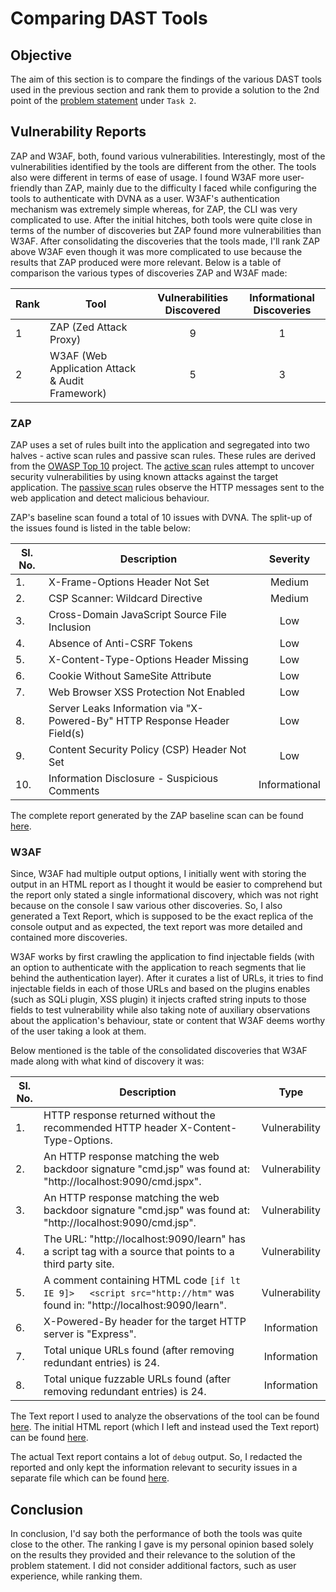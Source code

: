 # Comparing DAST Tools

## Objective

The aim of this section is to compare the findings of the various DAST tools used in the previous section and rank them to provide a solution to the 2nd point of the [problem statement](problem_statement.md) under `Task 2`.

## Vulnerability Reports

ZAP and W3AF, both, found various vulnerabilities. Interestingly, most of the vulnerabilities identified by the tools are different from the other. The tools also were different in terms of ease of usage. I found W3AF more user-friendly than ZAP, mainly due to the difficulty I faced while configuring the tools to authenticate with DVNA as a user. W3AF's authentication mechanism was extremely simple whereas, for ZAP, the CLI was very complicated to use. After the initial hitches, both tools were quite close in terms of the number of discoveries but ZAP found more vulnerabilities than W3AF. After consolidating the discoveries that the tools made, I'll rank ZAP above W3AF even though it was more complicated to use because the results that ZAP produced were more relevant. Below is a table of comparison the various types of discoveries ZAP and W3AF made:

| Rank | Tool                                            | Vulnerabilities Discovered | Informational Discoveries |
|------|-------------------------------------------------|:--------------------------:|:-------------------------:|
| 1    | ZAP (Zed Attack Proxy)                          |              9             |             1             |
| 2    | W3AF (Web Application Attack & Audit Framework) |              5             |             3             |

### ZAP

ZAP uses a set of rules built into the application and segregated into two halves - active scan rules and passive scan rules. These rules are derived from the [OWASP Top 10](https://owasp.org/www-project-top-ten/) project. The [active scan](https://www.zaproxy.org/docs/desktop/start/features/ascan/) rules attempt to uncover security vulnerabilities by using known attacks against the target application. The [passive scan](https://www.zaproxy.org/docs/desktop/start/features/pscan/) rules observe the HTTP messages sent to the web application and detect malicious behaviour.

ZAP's baseline scan found a total of 10 issues with DVNA. The split-up of the issues found is listed in the table below:

| Sl. No. | Description                                                               |    Severity   |
|---------|---------------------------------------------------------------------------|:-------------:|
| 1.      | X-Frame-Options Header Not Set                                            |     Medium    |
| 2.      | CSP Scanner: Wildcard Directive                                           |     Medium    |
| 3.      | Cross-Domain JavaScript Source File Inclusion                             |      Low      |
| 4.      | Absence of Anti-CSRF Tokens                                               |      Low      |
| 5.      | X-Content-Type-Options Header Missing                                     |      Low      |
| 6.      | Cookie Without SameSite Attribute                                         |      Low      |
| 7.      | Web Browser XSS Protection Not Enabled                                    |      Low      |
| 8.      | Server Leaks Information via "X-Powered-By" HTTP Response Header Field(s) |      Low      |
| 9.      | Content Security Policy (CSP) Header Not Set                              |      Low      |
| 10.     | Information Disclosure - Suspicious Comments                              | Informational |

The complete report generated by the ZAP baseline scan can be found [here](https://github.com/ayushpriya10/dvna/blob/master/Task_Report/DAST%20Report/zap-report.html).

### W3AF

Since, W3AF had multiple output options, I initially went with storing the output in an HTML report as I thought it would be easier to comprehend but the report only stated a single informational discovery, which was not right because on the console I saw various other discoveries. So, I also generated a Text Report, which is supposed to be the exact replica of the console output and as expected, the text report was more detailed and contained more discoveries.

W3AF works by first crawling the application to find injectable fields (with an option to authenticate with the application to reach segments that lie behind the authentication layer). After it curates a list of URLs, it tries to find injectable fields in each of those URLs and based on the plugins enables (such as SQLi plugin, XSS plugin) it injects crafted string inputs to those fields to test vulnerability while also taking note of auxiliary observations about the application's behaviour, state or content that W3AF deems worthy of the user taking a look at them.

Below mentioned is the table of the consolidated discoveries that W3AF made along with what kind of discovery it was:

| Sl. No. | Description                                                                                                            |      Type     |
|---------|------------------------------------------------------------------------------------------------------------------------|:-------------:|
| 1.      | HTTP response returned without the recommended HTTP header X-Content-Type-Options.                                     | Vulnerability |
| 2.      | An HTTP response matching the web backdoor signature "cmd.jsp" was found at: "http://localhost:9090/cmd.jspx".         | Vulnerability |
| 3.      | An HTTP response matching the web backdoor signature "cmd.jsp" was found at: "http://localhost:9090/cmd.jsp".          | Vulnerability |
| 4.      | The URL: "http://localhost:9090/learn" has a script tag with a source that points to a third party site.               | Vulnerability |
| 5.      | A comment containing HTML code `[if lt IE 9]>   <script src="http://htm"` was found in: "http://localhost:9090/learn". | Vulnerability |
| 6.      | X-Powered-By header for the target HTTP server is "Express".                                                           |  Information  |
| 7.      | Total unique URLs found (after removing redundant entries) is 24.                                                      |  Information  |
| 8.      | Total unique fuzzable URLs found (after removing redundant entries) is 24.                                             |  Information  |

The Text report I used to analyze the observations of the tool can be found [here](https://raw.githubusercontent.com/ayushpriya10/dvna/master/Task_Report/DAST%20Report/w3af-text-report). The initial HTML report (which I left and instead used the Text report) can be found [here](https://github.com/ayushpriya10/dvna/blob/master/Task_Report/DAST%20Report/w3af-html-report.html).

The actual Text report contains a lot of `debug` output. So, I redacted the reported and only kept the information relevant to security issues in a separate file which can be found [here](https://github.com/ayushpriya10/dvna/blob/master/Task_Report/DAST%20Report/w3af-text-report-no-debug).

## Conclusion

In conclusion, I'd say both the performance of both the tools was quite close to the other. The ranking I gave is my personal opinion based solely on the results they provided and their relevance to the solution of the problem statement. I did not consider additional factors, such as user experience, while ranking them.

